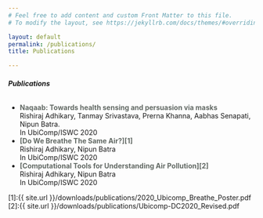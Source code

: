 ```yaml
---
# Feel free to add content and custom Front Matter to this file.
# To modify the layout, see https://jekyllrb.com/docs/themes/#overriding-theme-defaults

layout: default 
permalink: /publications/
title: Publications

---
```


###### **Publications**

- <span style="color:#626964"><b>Naqaab: Towards health sensing and persuasion via masks</b></span><br>Rishiraj Adhikary, Tanmay Srivastava, Prerna Khanna, Aabhas Senapati, Nipun Batra. <br>In UbiComp/ISWC 2020
- <span style="color:#626964"><b>[Do We Breathe The Same Air?][1]</b></span><br>Rishiraj Adhikary, Nipun Batra <br>In UbiComp/ISWC 2020
- <span style="color:#626964"><b>[Computational Tools for Understanding Air Pollution][2]</b></span><br>Rishiraj Adhikary, Nipun Batra <br>In UbiComp/ISWC 2020

[1]:{{ site.url }}/downloads/publications/2020_Ubicomp_Breathe_Poster.pdf
[2]:{{ site.url }}/downloads/publications/Ubicomp-DC2020_Revised.pdf
